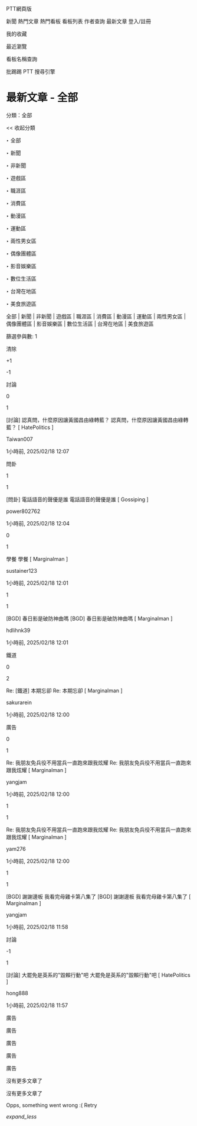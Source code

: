 PTT網頁版

 新聞  熱門文章  熱門看板  看板列表  作者查詢  最新文章  登入/註冊 

 我的收藏 

 最近瀏覽 

 看板名稱查詢 

 批踢踢 PTT 搜尋引擎 

# 最新文章 - 全部

分類：全部

<< 收起分類

‣ 全部

‣ 新聞

‣ 非新聞

‣ 遊戲區

‣ 職涯區

‣ 消費區

‣ 動漫區

‣ 運動區

‣ 兩性男女區

‣ 偶像團體區

‣ 影音娛樂區

‣ 數位生活區

‣ 台灣在地區

‣ 美食旅遊區

全部 | 新聞 | 非新聞 | 遊戲區 | 職涯區 | 消費區 | 動漫區 | 運動區 | 兩性男女區 | 偶像團體區 | 影音娛樂區 | 數位生活區 | 台灣在地區 | 美食旅遊區

篩選參與數: 1

清除

+1

-1

討論 

0 

1 

[討論] 認真問，什麼原因讓黃國昌由綠轉藍？ 認真問，什麼原因讓黃國昌由綠轉藍？ [ HatePolitics ] 

Taiwan007

1小時前, 2025/02/18 12:07

問卦 

1 

1 

[問卦] 電話語音的聲優是誰 電話語音的聲優是誰 [ Gossiping ] 

power802762

1小時前, 2025/02/18 12:04

0 

1 

學餐 學餐 [ Marginalman ] 

sustainer123

1小時前, 2025/02/18 12:01

1 

1 

[BGD] 春日影是破防神曲嗎 [BGD] 春日影是破防神曲嗎 [ Marginalman ] 

hdlihnk39

1小時前, 2025/02/18 12:01

鐵道 

0 

2 

Re: [鐵道] 本期忘卻 Re: 本期忘卻 [ Marginalman ] 

sakurarein

1小時前, 2025/02/18 12:00

廣告

0 

1 

Re: 我朋友免兵役不用當兵一直跑來跟我炫耀 Re: 我朋友免兵役不用當兵一直跑來跟我炫耀 [ Marginalman ] 

yangjam

1小時前, 2025/02/18 12:00

1 

1 

Re: 我朋友免兵役不用當兵一直跑來跟我炫耀 Re: 我朋友免兵役不用當兵一直跑來跟我炫耀 [ Marginalman ] 

yam276

1小時前, 2025/02/18 12:00

1 

1 

[BGD] 謝謝邊板 我看完母雞卡第八集了 [BGD] 謝謝邊板 我看完母雞卡第八集了 [ Marginalman ] 

yangjam

1小時前, 2025/02/18 11:58

討論 

-1 

1 

[討論] 大罷免是英系的"毀賴行動"吧 大罷免是英系的"毀賴行動"吧 [ HatePolitics ] 

hong888

1小時前, 2025/02/18 11:57

廣告

廣告

廣告

廣告

廣告

沒有更多文章了

沒有更多文章了

Opps, something went wrong :( Retry

 _expand_less_